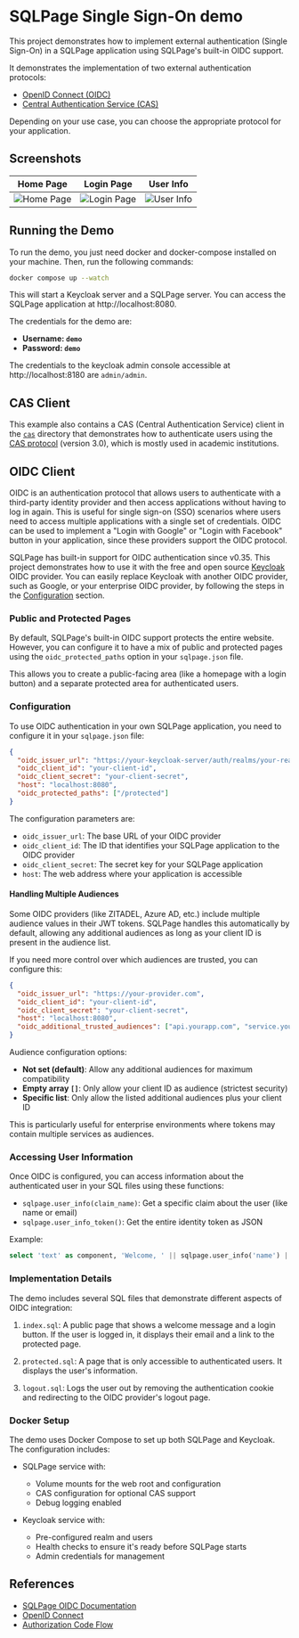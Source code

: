 # SQLPage Single Sign-On demo

This project demonstrates how to implement 
external authentication (Single Sign-On) in a SQLPage application using SQLPage's built-in OIDC support.

It demonstrates the implementation of two external authentication protocols:
- [OpenID Connect (OIDC)](https://openid.net/connect/)
- [Central Authentication Service (CAS)](https://apereo.github.io/cas/)

Depending on your use case, you can choose the appropriate protocol for your application.

## Screenshots

| Home Page | Login Page | User Info |
| --- | --- | --- |
| ![Home Page](assets/homepage.png) | ![Login Page](assets/login_page.png) | ![User Info](assets/logged_in.png) |

## Running the Demo

To run the demo, you just need docker and docker-compose installed on your machine. Then, run the following commands:

```bash
docker compose up --watch
```

This will start a Keycloak server and a SQLPage server. You can access the SQLPage application at http://localhost:8080.

The credentials for the demo are:
 - **Username: `demo`**
 - **Password: `demo`**

The credentials to the keycloak admin console accessible at http://localhost:8180 are `admin/admin`.

## CAS Client

This example also contains a CAS (Central Authentication Service) client
in the [`cas`](./cas) directory that demonstrates how to authenticate users using
the [CAS protocol](https://apereo.github.io/cas/) (version 3.0), which is mostly used in academic institutions.

## OIDC Client

OIDC is an authentication protocol that allows users to authenticate with a third-party identity provider and then access applications without having to log in again. This is useful for single sign-on (SSO) scenarios where users need to access multiple applications with a single set of credentials.
OIDC can be used to implement a "Login with Google" or "Login with Facebook" button in your application, since these providers support the OIDC protocol.

SQLPage has built-in support for OIDC authentication since v0.35.
This project demonstrates how to use it with the free and open source [Keycloak](https://www.keycloak.org/) OIDC provider.
You can easily replace Keycloak with another OIDC provider, such as Google, or your enterprise OIDC provider, by following the steps in the [Configuration](#configuration) section.

### Public and Protected Pages

By default, SQLPage's built-in OIDC support protects the entire website. However, you can configure it to have a mix of public and protected pages using the `oidc_protected_paths` option in your `sqlpage.json` file.

This allows you to create a public-facing area (like a homepage with a login button) and a separate protected area for authenticated users.


### Configuration

To use OIDC authentication in your own SQLPage application, 
you need to configure it in your `sqlpage.json` file:

```json
{
  "oidc_issuer_url": "https://your-keycloak-server/auth/realms/your-realm",
  "oidc_client_id": "your-client-id",
  "oidc_client_secret": "your-client-secret",
  "host": "localhost:8080",
  "oidc_protected_paths": ["/protected"]
}
```

The configuration parameters are:
- `oidc_issuer_url`: The base URL of your OIDC provider
- `oidc_client_id`: The ID that identifies your SQLPage application to the OIDC provider
- `oidc_client_secret`: The secret key for your SQLPage application
- `host`: The web address where your application is accessible

#### Handling Multiple Audiences

Some OIDC providers (like ZITADEL, Azure AD, etc.) include multiple audience values in their JWT tokens. SQLPage handles this automatically by default, allowing any additional audiences as long as your client ID is present in the audience list.

If you need more control over which audiences are trusted, you can configure this:

```json
{
  "oidc_issuer_url": "https://your-provider.com",
  "oidc_client_id": "your-client-id",
  "oidc_client_secret": "your-client-secret",
  "host": "localhost:8080",
  "oidc_additional_trusted_audiences": ["api.yourapp.com", "service.yourapp.com"]
}
```

Audience configuration options:
- **Not set (default)**: Allow any additional audiences for maximum compatibility
- **Empty array `[]`**: Only allow your client ID as audience (strictest security)
- **Specific list**: Only allow the listed additional audiences plus your client ID

This is particularly useful for enterprise environments where tokens may contain multiple services as audiences.

### Accessing User Information

Once OIDC is configured, you can access information about the authenticated user in your SQL files using these functions:

- `sqlpage.user_info(claim_name)`: Get a specific claim about the user (like name or email)
- `sqlpage.user_info_token()`: Get the entire identity token as JSON

Example:
```sql
select 'text' as component, 'Welcome, ' || sqlpage.user_info('name') || '!' as contents_md;
```

### Implementation Details

The demo includes several SQL files that demonstrate different aspects of OIDC integration:

1. `index.sql`: A public page that shows a welcome message and a login button. If the user is logged in, it displays their email and a link to the protected page.

2. `protected.sql`: A page that is only accessible to authenticated users. It displays the user's information.

3. `logout.sql`: Logs the user out by removing the authentication cookie and redirecting to the OIDC provider's logout page.

### Docker Setup

The demo uses Docker Compose to set up both SQLPage and Keycloak. The configuration includes:

- SQLPage service with:
  - Volume mounts for the web root and configuration
  - CAS configuration for optional CAS support
  - Debug logging enabled

- Keycloak service with:
  - Pre-configured realm and users
  - Health checks to ensure it's ready before SQLPage starts
  - Admin credentials for management

## References

- [SQLPage OIDC Documentation](https://sql-page.com/sso)
- [OpenID Connect](https://openid.net/connect/)
- [Authorization Code Flow](https://openid.net/specs/openid-connect-core-1_0.html#CodeFlowAuth)
